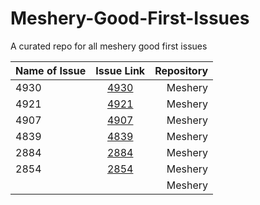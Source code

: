 # Meshery-Good-First-Issues
A curated repo for all meshery good first issues


| Name of Issue |  Issue Link  |  Repository     |
| :---        |    :----:   |          ---: |
| 4930      |[4930](https://github.com/meshery/meshery/issues/4930)   | Meshery
|  4921|[4921](https://github.com/meshery/meshery/issues/4921) | Meshery
|  4907 |[4907](https://github.com/meshery/meshery/issues/4907)    | Meshery
| 4839 |[4839](https://github.com/meshery/meshery/issues/4839)     | Meshery
|  2884| [2884](https://github.com/meshery/meshery/issues/2884) | Meshery|
|  2854| [2854](https://github.com/meshery/meshery/issues/2854) | Meshery| 
|   | []()   | Meshery | 

